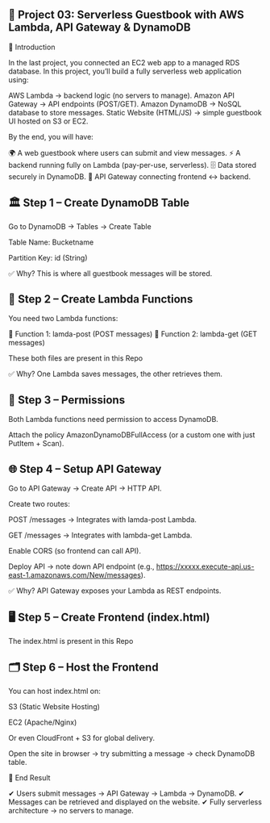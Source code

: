 🚀 Project 03: Serverless Guestbook with AWS Lambda, API Gateway & DynamoDB
-----------------------------------------------------------------------------
🎤 Introduction

In the last project, you connected an EC2 web app to a managed RDS database.
In this project, you’ll build a fully serverless web application using:

AWS Lambda → backend logic (no servers to manage).
Amazon API Gateway → API endpoints (POST/GET).
Amazon DynamoDB → NoSQL database to store messages.
Static Website (HTML/JS) → simple guestbook UI hosted on S3 or EC2.

By the end, you will have:

🌍 A web guestbook where users can submit and view messages.
⚡ A backend running fully on Lambda (pay-per-use, serverless).
🗄 Data stored securely in DynamoDB.
🔗 API Gateway connecting frontend ↔ backend.

🏛 Step 1 – Create DynamoDB Table
-----------------------------------------------------------------------------

Go to DynamoDB → Tables → Create Table

Table Name: Bucketname

Partition Key: id (String)

✅ Why? This is where all guestbook messages will be stored.

🔗 Step 2 – Create Lambda Functions
-----------------------------------------------------------------------------

You need two Lambda functions:

📩 Function 1: lamda-post (POST messages)
📜 Function 2: lambda-get (GET messages)

These both files are present in this Repo

✅ Why? One Lambda saves messages, the other retrieves them.


🔑 Step 3 – Permissions
-----------------------------------------------------------------------------

Both Lambda functions need permission to access DynamoDB.

Attach the policy AmazonDynamoDBFullAccess (or a custom one with just PutItem + Scan).

🌐 Step 4 – Setup API Gateway
-----------------------------------------------------------------------------

Go to API Gateway → Create API → HTTP API.

Create two routes:

POST /messages → Integrates with lamda-post Lambda.

GET /messages → Integrates with lambda-get  Lambda.

Enable CORS (so frontend can call API).

Deploy API → note down API endpoint (e.g., https://xxxxx.execute-api.us-east-1.amazonaws.com/New/messages).

✅ Why? API Gateway exposes your Lambda as REST endpoints.

🖥 Step 5 – Create Frontend (index.html)
-----------------------------------------------------------------------------

The index.html is present in this Repo

🗂 Step 6 – Host the Frontend
-----------------------------------------------------------------------------
You can host index.html on:

S3 (Static Website Hosting)

EC2 (Apache/Nginx)

Or even CloudFront + S3 for global delivery.

Open the site in browser → try submitting a message → check DynamoDB table.

🎯 End Result

✔ Users submit messages → API Gateway → Lambda → DynamoDB.
✔ Messages can be retrieved and displayed on the website.
✔ Fully serverless architecture → no servers to manage.
